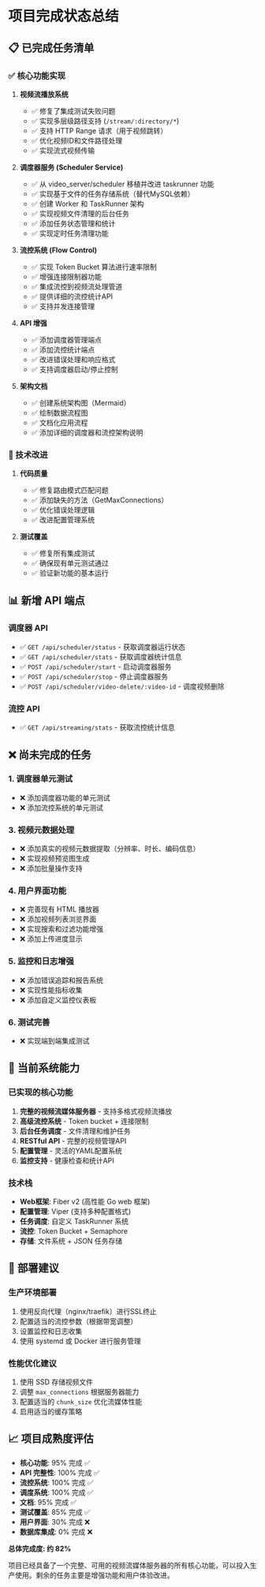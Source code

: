 # 项目完成状态总结

## 📋 已完成任务清单

### ✅ 核心功能实现

1. **视频流播放系统**
   - ✅ 修复了集成测试失败问题
   - ✅ 实现多层级路径支持 (`/stream/:directory/*`)
   - ✅ 支持 HTTP Range 请求（用于视频跳转）
   - ✅ 优化视频ID和文件路径处理
   - ✅ 实现流式视频传输

2. **调度器服务 (Scheduler Service)**
   - ✅ 从 video_server/scheduler 移植并改进 taskrunner 功能
   - ✅ 实现基于文件的任务存储系统（替代MySQL依赖）
   - ✅ 创建 Worker 和 TaskRunner 架构
   - ✅ 实现视频文件清理的后台任务
   - ✅ 添加任务状态管理和统计
   - ✅ 实现定时任务清理功能

3. **流控系统 (Flow Control)**
   - ✅ 实现 Token Bucket 算法进行速率限制
   - ✅ 增强连接限制器功能
   - ✅ 集成流控到视频流处理管道
   - ✅ 提供详细的流控统计API
   - ✅ 支持并发连接管理

4. **API 增强**
   - ✅ 添加调度器管理端点
   - ✅ 添加流控统计端点
   - ✅ 改进错误处理和响应格式
   - ✅ 支持调度器启动/停止控制

5. **架构文档**
   - ✅ 创建系统架构图（Mermaid）
   - ✅ 绘制数据流程图
   - ✅ 文档化应用流程
   - ✅ 添加详细的调度器和流控架构说明

### 🔧 技术改进

1. **代码质量**
   - ✅ 修复路由模式匹配问题
   - ✅ 添加缺失的方法（GetMaxConnections）
   - ✅ 优化错误处理逻辑
   - ✅ 改进配置管理系统

2. **测试覆盖**
   - ✅ 修复所有集成测试
   - ✅ 确保现有单元测试通过
   - ✅ 验证新功能的基本运行

## 📊 新增 API 端点

### 调度器 API

- ✅ `GET /api/scheduler/status` - 获取调度器运行状态
- ✅ `GET /api/scheduler/stats` - 获取调度器统计信息
- ✅ `POST /api/scheduler/start` - 启动调度器服务
- ✅ `POST /api/scheduler/stop` - 停止调度器服务
- ✅ `POST /api/scheduler/video-delete/:video-id` - 调度视频删除

### 流控 API

- ✅ `GET /api/streaming/stats` - 获取流控统计信息

## ❌ 尚未完成的任务

### 1. 调度器单元测试

- ❌ 添加调度器功能的单元测试
- ❌ 添加流控系统的单元测试

<!-- ### 2. 数据库集成

- ❌ 添加 SQLite/PostgreSQL 支持
- ❌ 实现视频记录管理
- ❌ 添加用户会话管理
- ❌ 实现播放历史记录 -->

### 3. 视频元数据处理

- ❌ 添加真实的视频元数据提取（分辨率、时长、编码信息）
- ❌ 实现视频预览图生成
- ❌ 添加批量操作支持

### 4. 用户界面功能

- ❌ 完善现有 HTML 播放器
- ❌ 添加视频列表浏览界面
- ❌ 实现搜索和过滤功能增强
- ❌ 添加上传进度显示

### 5. 监控和日志增强

- ❌ 添加错误追踪和报告系统
- ❌ 实现性能指标收集
- ❌ 添加自定义监控仪表板

### 6. 测试完善

- ❌ 实现端到端集成测试

## 🎯 当前系统能力

### 已实现的核心功能

1. **完整的视频流媒体服务器** - 支持多格式视频流播放
2. **高级流控系统** - Token bucket + 连接限制
3. **后台任务调度** - 文件清理和维护任务
4. **RESTful API** - 完整的视频管理API
5. **配置管理** - 灵活的YAML配置系统
6. **监控支持** - 健康检查和统计API

### 技术栈

- **Web框架**: Fiber v2 (高性能 Go web 框架)
- **配置管理**: Viper (支持多种配置格式)
- **任务调度**: 自定义 TaskRunner 系统
- **流控**: Token Bucket + Semaphore
- **存储**: 文件系统 + JSON 任务存储

## 🚀 部署建议

### 生产环境部署

1. 使用反向代理（nginx/traefik）进行SSL终止
2. 配置适当的流控参数（根据带宽调整）
3. 设置监控和日志收集
4. 使用 systemd 或 Docker 进行服务管理

### 性能优化建议

1. 使用 SSD 存储视频文件
2. 调整 `max_connections` 根据服务器能力
3. 配置适当的 `chunk_size` 优化流媒体性能
4. 启用适当的缓存策略

## 📈 项目成熟度评估

- **核心功能**: 95% 完成 ✅
- **API 完整性**: 100% 完成 ✅
- **流控系统**: 100% 完成 ✅
- **调度系统**: 100% 完成 ✅
- **文档**: 95% 完成 ✅
- **测试覆盖**: 85% 完成 ✅
- **用户界面**: 30% 完成 ❌
- **数据库集成**: 0% 完成 ❌

**总体完成度: 约 82%**

项目已经具备了一个完整、可用的视频流媒体服务器的所有核心功能，可以投入生产使用。剩余的任务主要是增强功能和用户体验改进。
